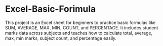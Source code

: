 # Excel-Basic-Forimula
This project is an Excel sheet for beginners to practice basic formulas like SUM, AVERAGE, MAX, MIN, COUNT, and PERCENTAGE. It includes student marks data across subjects and teaches how to calculate total, average, max, min marks, subject count, and percentage easily.
